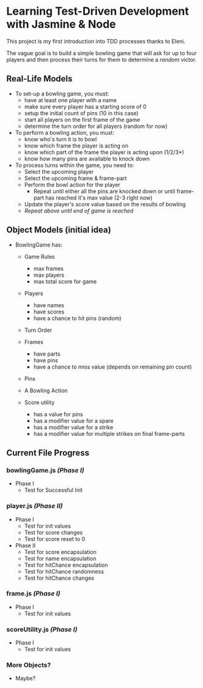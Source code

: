 # Learning Test-Driven Development with Jasmine & Node
This project is my first introduction into TDD processes thanks to Eleni. 

The vague goal is to build a simple bowling game that will ask for up to four players and then process their turns for them to determine a *random* victor.

## Real-Life Models
- To set-up a bowling game, you must:
  - have at least one player with a name
  - make sure every player has a starting score of 0
  - setup the initial count of pins (10 in this case)
  - start all players on the first frame of the game
  - determine the turn order for all players (random for now)
- To perform a bowling action, you must:
  - know who's turn it is to bowl
  - know which frame the player is acting on
  - know which part of the frame the player is acting upon (1/2/3*)
  - know how many pins are available to knock down
- To process turns within the game, you need to:
  - Select the upcoming player
  - Select the upcoming frame & frame-part
  - Perform the bowl action for the player
    - Repeat until either all the pins are knocked down or until frame-part has reached it's max value (2-3 right now)
  - Update the player's score value based on the results of bowling
  - _Repeat above until end of game is reached_


## Object Models (initial idea)
- BowlingGame has:
  
  - Game Rules
    - max frames
    - max players
    - max total score for game
  
  - Players
    - have names
    - have scores
    - have a chance to hit pins (random)

  - Turn Order

  - Frames
    - have parts
    - have pins
    - have a chance to miss value (depends on remaining pin count)
  
  - Pins
    
  - A Bowling Action
  
  - Score utility
    - has a value for pins
    - has a modifier value for a spare
    - has a modifier value for a strike
    - has a modifier value for multiple strikes on final frame-parts



## Current File Progress
### bowlingGame.js _(Phase I)_
- Phase I
  - Test for Successful Init

### player.js _(Phase II)_
- Phase I
  - Test for init values
  - Test for score changes
  - Test for score reset to 0
- Phase II
  - Test for score encapsulation
  - Test for name encapsulation
  - Test for hitChance encapsulation
  - Test for hitChance randomness
  - Test for hitChance changes

### frame.js _(Phase I)_
- Phase I
  - Test for init values

### scoreUtility.js _(Phase I)_
- Phase I
  - Test for init values




### More Objects?
- Maybe?